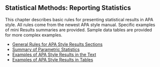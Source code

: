 ## Statistical Methods: Reporting Statistics

This chapter describes basic rules for presenting statistical results in APA style. All rules come from the newest APA style manual. Specific examples of mini Results summaries are provided. Sample data tables are provided for more complex examples.

- [General Rules for APA Style Results Sections](./general)
- [Summary of Parametric Statistics](./summary)
- [Examples of APA Style Results in the Text](./text)
- [Examples of APA Style Results in Tables](./tables)
